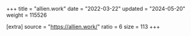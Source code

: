 +++
title = "allien.work"
date = "2022-03-22"
updated = "2024-05-20"
weight = 115526

[extra]
source = "https://allien.work/"
ratio = 6
size = 113
+++
